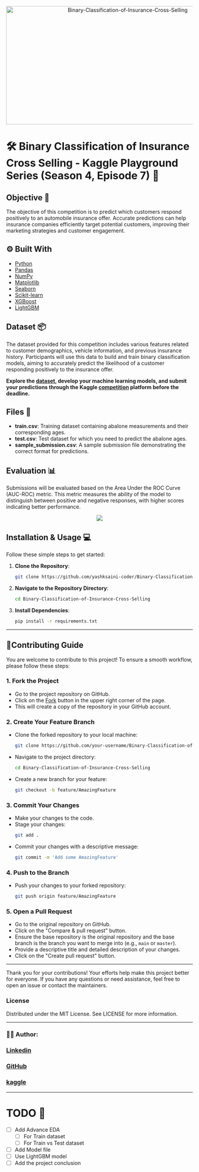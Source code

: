 <div align='center'>
    <img src="https://socialify.git.ci/yashksaini-coder/Binary-Classification-of-Insurance-Cross-Selling/image?font=Bitter&forks=1&issues=1&language=1&name=1&pulls=1&stargazers=1&theme=Auto" alt="Binary-Classification-of-Insurance-Cross-Selling" width="640" height="320" />
</div>

# 
# 🛠️ Binary Classification of Insurance Cross Selling - Kaggle Playground Series (Season 4, Episode 7) 🔮

## **Objective** 🎯

The objective of this competition is to predict which customers respond positively to an automobile insurance offer. Accurate predictions can help insurance companies efficiently target potential customers, improving their marketing strategies and customer engagement.

## ⚙️ Built With

- [Python](https://www.python.org/)
- [Pandas](https://pandas.pydata.org/)
- [NumPy](https://numpy.org/)
- [Matplotlib](https://matplotlib.org/)
- [Seaborn](https://seaborn.pydata.org/)
- [Scikit-learn](https://scikit-learn.org/stable/)
- [XGBoost](https://xgboost.readthedocs.io/en/latest/)
- [LightGBM](https://lightgbm.readthedocs.io/en/latest/)

## Dataset 📦

The dataset provided for this competition includes various features related to customer demographics, vehicle information, and previous insurance history. Participants will use this data to build and train binary classification models, aiming to accurately predict the likelihood of a customer responding positively to the insurance offer.

**Explore the [dataset](https://www.kaggle.com/competitions/playground-series-s4e7/data), develop your machine learning models, and submit your predictions through the Kaggle [competition](https://www.kaggle.com/competitions/playground-series-s4e7/overview) platform before the deadline.**

## Files 📄

- **train.csv**: Training dataset containing abalone measurements and their corresponding ages.
- **test.csv**: Test dataset for which you need to predict the abalone ages.
- **sample_submission.csv**: A sample submission file demonstrating the correct format for predictions.

## **Evaluation** 📊

Submissions will be evaluated based on the Area Under the ROC Curve (AUC-ROC) metric. This metric measures the ability of the model to distinguish between positive and negative responses, with higher scores indicating better performance.

<div align='center' >
    <img src='https://miro.medium.com/v2/resize:fit:640/format:webp/1*pk05QGzoWhCgRiiFbz-oKQ.png'>
</div>


## Installation & Usage 💻

Follow these simple steps to get started:

1. **Clone the Repository**: 
    ```bash
    git clone https://github.com/yashksaini-coder/Binary-Classification-of-Insurance-Cross-Selling
    ```

2. **Navigate to the Repository Directory**:
    ```bash
    cd Binary-Classification-of-Insurance-Cross-Selling
    ```

3. **Install Dependencies**:
    ```bash
    pip install -r requirements.txt
    ```
---

## 🌟Contributing Guide

You are welcome to contribute to this project! To ensure a smooth workflow, please follow these steps:

### 1. Fork the Project

- Go to the project repository on GitHub.
- Click on the [Fork]("https://github.com/yashksaini-coder/Binary-Classification-of-Insurance-Cross-Selling/fork") button in the upper right corner of the page.
- This will create a copy of the repository in your GitHub account.

### 2. Create Your Feature Branch

- Clone the forked repository to your local machine:
  ```bash
  git clone https://github.com/your-username/Binary-Classification-of-Insurance-Cross-Selling.git
  ```
- Navigate to the project directory:
  ```bash
  cd Binary-Classification-of-Insurance-Cross-Selling
  ```
- Create a new branch for your feature:
  ```bash
  git checkout -b feature/AmazingFeature
  ```

### 3. Commit Your Changes

- Make your changes to the code.
- Stage your changes:
  ```bash
  git add .
  ```
- Commit your changes with a descriptive message:
  ```bash
  git commit -m 'Add some AmazingFeature'
  ```

### 4. Push to the Branch

- Push your changes to your forked repository:
  ```bash
  git push origin feature/AmazingFeature
  ```

### 5. Open a Pull Request

- Go to the original repository on GitHub.
- Click on the "Compare & pull request" button.
- Ensure the base repository is the original repository and the base branch is the branch you want to merge into (e.g., `main` or `master`).
- Provide a descriptive title and detailed description of your changes.
- Click on the "Create pull request" button.

---

Thank you for your contributions! Your efforts help make this project better for everyone. If you have any questions or need assistance, feel free to open an issue or contact the maintainers.

### License
Distributed under the MIT License. See LICENSE for more information.


---
### 🐚✨ **Author**:
### [Linkedin](https://www.linkedin.com/in/yashksaini/)
### [GitHub](https://github.com/yashksaini-coder)
### [kaggle](https://www.kaggle.com/yashsaini007)

---
# TODO 📝 

- [ ] Add Advance EDA
    - [ ] For Train dataset
    - [ ] For Train vs Test dataset   
- [ ] Add Model file
- [ ] Use LightGBM model
- [ ] Add the project conclusion
